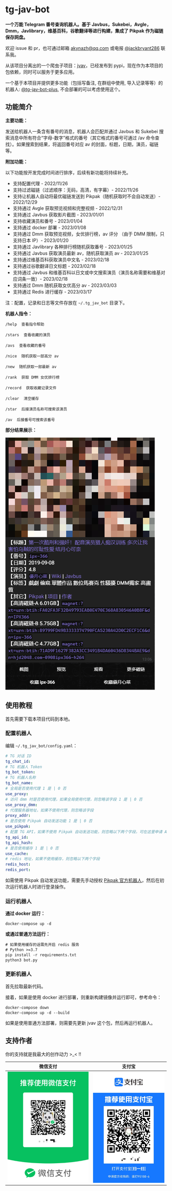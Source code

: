 # tg-jav-bot

**一个万能 Telegram 番号查询机器人。基于 Javbus，Sukebei，Avgle，Dmm，Javlibrary，维基百科，谷歌翻译等进行构建，集成了 Pikpak 作为磁链保存网盘。**

欢迎 issue 和 pr，也可通过邮箱 [akynazh@qq.com](mailto://akynazh@qq.com) 或电报 [@jackbryant286](https://t.me/jackbryant286) 联系我。

从该项目分离出的一个爬虫子项目：[jvav](https://github.com/akynazh/jvav)，已经发布到 pypi，现在作为本项目的包依赖，同时可以服务于更多应用。

一个基于本项目并提供更多功能（包括写备注, 在群组中使用, 导入记录等等）的机器人: [@tg-jav-bot-plus](https://t.me/zh_jav_plus_bot), 不会部署的可以考虑使用这个。

## 功能简介

**主要功能：**

发送给机器人一条含有番号的消息，机器人会匹配并通过 Javbus 和 Sukebei 搜索消息中所有符合“字母-数字”格式的番号（其它格式的番号可通过 /av 命令查找）。如果搜索到结果，将返回番号对应 av 的封面，标题，日期，演员，磁链等。

**附加功能：**

以下功能按开发完成时间进行排序，后续有新功能将持续补充。

- 支持配置代理 - 2022/11/26
- 支持过滤磁链（过滤顺序：无码，高清，有字幕）- 2022/11/26
- 支持让机器人自动将最优磁链发送到 Pikpak（随机获取时不会自动发送）- 2022/12/29
- 支持通过 Avgle 获取预览视频和完整视频 - 2022/12/31
- 支持通过 Javbus 获取影片截图 - 2023/01/01
- 支持收藏演员和番号 - 2023/01/04
- 支持通过 docker 部署 - 2023/01/08
- 支持通过 Dmm 获取预览视频，女优排行榜，av 评分 （由于 DMM 限制，只支持日本 IP）- 2023/01/20
- 支持通过 Javlibrary 各种排行榜随机获取番号 - 2023/01/25
- 支持通过 Javbus 获取演员最新 av，随机获取演员 av - 2023/01/25
- 支持通过维基百科获取演员中文名 - 2023/02/18
- 支持通过谷歌翻译日文标题 - 2023/02/18
- 支持通过 Javbus 和维基百科以日文或中文搜索演员（演员名称需要和维基对应词条一致）- 2023/02/18
- 支持通过 Dmm 随机获取女优高分 av - 2023/03/03
- 支持通过 Redis 进行缓存 - 2023/03/17

注：配置，记录和日志等文件存放在 `~/.tg_jav_bot` 目录下。

**机器人指令：**

```
/help  查看指令帮助

/stars  查看收藏的演员

/avs  查看收藏的番号

/nice  随机获取一部高分 av

/new  随机获取一部最新 av

/rank  获取 DMM 女优排行榜

/record  获取收藏记录文件

/clear  清空缓存

/star  后接演员名称可搜索该演员

/av  后接番号可搜索该番号
```

**部分结果展示：**

![部分结果展示](res.png)

## 使用教程

首先需要下载本项目代码到本地。

### 配置机器人

编辑 `~/.tg_jav_bot/config.yaml`：

```yaml
# TG 对话 ID
tg_chat_id: 
# TG 机器人 Token
tg_bot_token: 
# TG 机器人名称
tg_bot_name:
# 全局是否使用代理 1 是 | 0 否
use_proxy: 
# 访问 dmm 时是否使用代理，如果全局使用代理，则忽略该字段 1 是 | 0 否
use_proxy_dmm: 
# 代理服务器地址，如果不使用代理，则忽略该字段
proxy_addr: 
# 是否使用 Pikpak 自动发送功能 1 是 | 0 否
use_pikpak: 
# 配置 TG API，如果不使用 Pikpak 自动发送功能，则忽略以下两个字段，可在这里申请 API: https://my.telegram.org/apps
tg_api_id: 
tg_api_hash: 
# 是否使用缓存 1 是 | 0 否
use_cache: 
# redis 地址，如果不使用缓存，则忽略以下两个字段
redis_host: 
redis_port: 
```

如需使用 Pikpak 自动发送功能，需要先手动授权 [Pikpak 官方机器人](https://t.me/PikPak6_Bot)，然后在初次运行机器人时进行登录操作。

### 运行机器人

**通过 docker 运行：**

```
docker-compose up -d
```

**或通过普通方法运行：**

```
# 如果使用缓存的话需先开启 redis 服务
# Python >=3.7
pip install -r requirements.txt
python3 bot.py
```

### 更新机器人

首先拉取最新代码。

接着，如果是使用 docker 进行部署，则重新构建镜像并运行即可，参考命令：

```
docker-compose down
docker-compose up -d --build
```

如果是使用普通方法部署，则需要先更新 jvav 这个包，然后再运行机器人。

## 支持作者

你的支持就是我最大的创作动力 >_< !!

| 微信支付 | 支付宝 |
| ---------|----------|
| ![](payme/payme_wechat.png) | ![](payme/payme_zfb.jpg) |